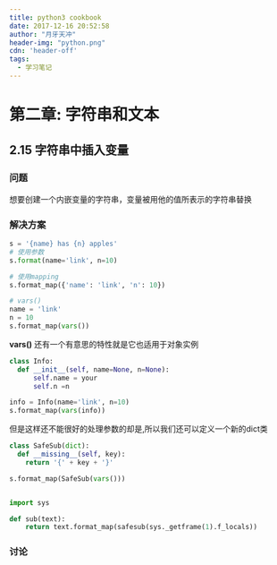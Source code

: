 ```yaml
---
title: python3 cookbook
date: 2017-12-16 20:52:58
author: "月牙天冲"
header-img: "python.png"
cdn: 'header-off'
tags:
  - 学习笔记
---
```



# 第二章: 字符串和文本

## 2.15 字符串中插入变量

### 问题


  想要创建一个内嵌变量的字符串，变量被用他的值所表示的字符串替换


### 解决方案
```python
s = '{name} has {n} apples'
# 使用参数
s.format(name='link', n=10)

# 使用mapping
s.format_map({'name': 'link', 'n': 10})

# vars()
name = 'link'
n = 10
s.format_map(vars())
```


**vars()** 还有一个有意思的特性就是它也适用于对象实例

```python
class Info:
  def __init__(self, name=None, n=None):
      self.name = your
      self.n =n

info = Info(name='link', n=10)
s.format_map(vars(info))
```

但是这样还不能很好的处理参数的却是,所以我们还可以定义一个新的dict类
```python
class SafeSub(dict):
  def __missing__(self, key):
    return '{' + key + '}'

s.format_map(SafeSub(vars()))


import sys

def sub(text):
    return text.format_map(safesub(sys._getframe(1).f_locals))
```


### 讨论
